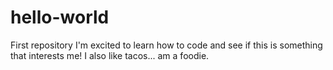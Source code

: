 # hello-world
First repository 
I'm excited to learn how to code and see if this is something that interests me!
I also like tacos... am a foodie.
